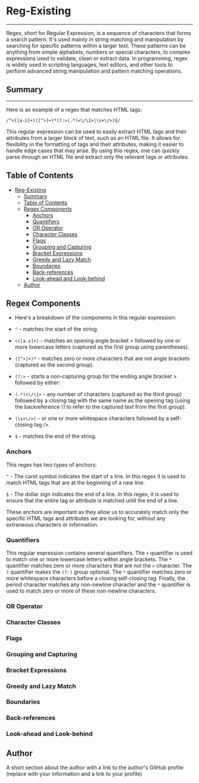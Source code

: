 # Reg-Existing
___
Regex, short for Regular Expression, is a sequence of characters that forms a search pattern. It's used mainly in string matching and manipulation by searching for specific patterns within a larger text. These patterns can be anything from simple alphabets, numbers or special characters, to complex expressions used to validate, clean or extract data. In programming, regex is widely used in scripting languages, text editors, and other tools to perform advanced string manipulation and pattern matching operations.

## Summary
___

Here is an example of a regex that matches HTML tags:

``` /^<([a-z]+)([^>]+)*(?:>(.*)<\/\1>|\s+\/>)$/ ```

This regular expression can be used to easily extract HTML tags and their attributes from a larger block of text, such as an HTML file. It allows for flexibility in the formatting of tags and their attributes, making it easier to handle edge cases that may arise. By using this regex, one can quickly parse through an HTML file and extract only the relevant tags or attributes.

## Table of Contents

- [Reg-Existing](#reg-existing)
  - [Summary](#summary)
  - [Table of Contents](#table-of-contents)
  - [Regex Components](#regex-components)
    - [Anchors](#anchors)
    - [Quantifiers](#quantifiers)
    - [OR Operator](#or-operator)
    - [Character Classes](#character-classes)
    - [Flags](#flags)
    - [Grouping and Capturing](#grouping-and-capturing)
    - [Bracket Expressions](#bracket-expressions)
    - [Greedy and Lazy Match](#greedy-and-lazy-match)
    - [Boundaries](#boundaries)
    - [Back-references](#back-references)
    - [Look-ahead and Look-behind](#look-ahead-and-look-behind)
  - [Author](#author)

## Regex Components

* Here's a breakdown of the components in this regular expression:

* ``` ^ ``` - matches the start of the string.

* ``` <([a-z]+) ``` - matches an opening angle bracket < followed by one or more lowercase letters (captured as the first group using parentheses).

* ``` ([^>]+)* ``` - matches zero or more characters that are not angle brackets (captured as the second group).

* ``` (?:> ``` - starts a non-capturing group for the ending angle bracket > followed by either:

* ``` (.*)<\/\1> ``` - any number of characters (captured as the third group) followed by a closing tag with the same name as the opening tag (using the backreference \1 to refer to the captured text from the first group).

* ``` |\s+\/>) ``` - or one or more whitespace characters followed by a self-closing tag />.

* ``` $ ``` - matches the end of the string.

### Anchors
This regex has two types of anchors:

``` ^ ``` - The caret symbol indicates the start of a line. In this regex it is used to match HTML tags that are at the beginning of a new line.

``` $ ``` - The dollar sign indicates the end of a line. In this regex, it is used to ensure that the entire tag or attribute is matched until the end of a line.

These anchors are important as they allow us to accurately match only the specific HTML tags and attributes we are looking for, without any extraneous characters or information.

### Quantifiers

This regular expression contains several quantifiers. The ``` + ``` quantifier is used to match one or more lowercase letters within angle brackets. The ``` * ``` quantifier matches zero or more characters that are not the ``` > ``` character. The ``` ? ``` quantifier makes the ``` (?:) ``` group optional. The ``` * ``` quantifier matches zero or more whitespace characters before a closing self-closing tag. Finally, the . period character matches any non-newline character and the ``` * ``` quantifier is used to match zero or more of these non-newline characters.

### OR Operator

### Character Classes

### Flags

### Grouping and Capturing

### Bracket Expressions

### Greedy and Lazy Match

### Boundaries

### Back-references

### Look-ahead and Look-behind

## Author

A short section about the author with a link to the author's GitHub profile (replace with your information and a link to your profile)
